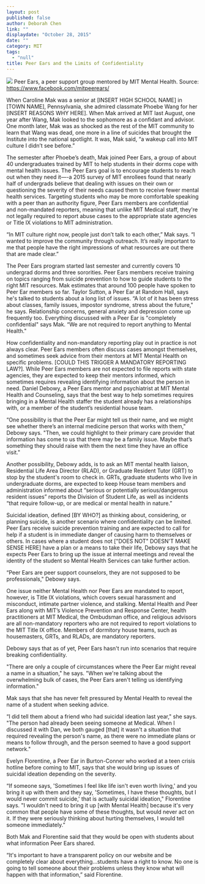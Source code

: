 ```yaml
---
layout: post
published: false
author: Deborah Chen
link: ""
displaydate: "October 28, 2015"
date: ""
category: MIT
tags: 
  - "null"
title: Peer Ears and the Limits of Confidentiality
---
```





![](http://deborahc.mit.edu/21W.737/peer_ears.jpg)
Peer Ears, a peer support group mentored by MIT Mental Health. Source: https://www.facebook.com/mitpeerears/

When Caroline Mak was a senior at [INSERT HIGH SCHOOL NAME] in [TOWN NAME], Pennsylvania, she admired classmate Phoebe Wang for her [INSERT REASONS WHY HERE]. When Mak arrived at MIT last August, one year after Wang, Mak looked to the sophomore as a confidant and advisor. One month later, Mak was as shocked as the rest of the MIT community to learn that Wang was dead, one more in a line of suicides that brought the Institute into the national spotlight. It was, Mak said, “a wakeup call into MIT culture I didn’t see before.”

The semester after Phoebe’s death, Mak joined Peer Ears, a group of about 40 undergraduates trained by MIT to help students in their dorms cope with mental health issues. The Peer Ears goal is to encourage students to reach out when they need it—-a 2015 survey of MIT enrollees found that nearly half of undergrads believe that dealing with issues on their own or questioning the severity of their needs caused them to receive fewer mental health services. Targeting students who may be more comfortable speaking with a peer than an authority figure, Peer Ears members are confidential and non-mandated reporters, meaning that unlike MIT Medical staff, they're not legally required to report abuse cases to the appropriate state agencies or Title IX violations to MIT administration. 

“In MIT culture right now, people just don’t talk to each other,” Mak says. “I wanted to improve the community through outreach. It’s really important to me that people have the right impressions of what resources are out there that are made clear.”

The Peer Ears program started last semester and currently covers 10 undergrad dorms and three sororities. Peer Ears members receive training on topics ranging from suicide prevention to how to guide students to the right MIT resources. Mak estimates that around 100 people have spoken to Peer Ear members so far. Taylor Sutton, a Peer Ear at Random Hall, says he's talked to students about a long list of issues. “A lot of it has been stress about classes, family issues, impostor syndrome, stress about the future," he says. Relationship concerns, general anxiety and depression come up frequently too. Everything discussed with a Peer Ear is "completely confidential" says Mak. “We are not required to report anything to Mental Health." 

How confidentiality and non-mandatory reporting play out in practice is not always clear. Peer Ears members often discuss cases amongst themselves, and sometimes seek advice from their mentors at MIT Mental Health on specific problems. [COULD THIS TRIGGER A MANDATORY REPORTING LAW?]. While Peer Ears members are not expected to file reports with state agencies, they are expected to keep their mentors informed, which sometimes requires revealing identifying information about the person in need. Daniel Debowy, a Peer Ears mentor and psychiatrist at MIT Mental Health and Counseling, says that the best way to help  sometimes requires bringing in a Mental Health staffer the student already has a relationships with, or a member of the student’s residential house team.

“One possibility is that the Peer Ear might tell us their name, and we might see whether there’s an internal medicine person that works with them," Debowy says. "Then, we could highlight to their primary care provider that information has come to us that there may be a family issue. Maybe that’s something they should raise with them the next time they have an office visit."

Another possibility, Debowy adds, is to ask an MIT mental health liaison, Residential Life Area Director (RLAD), or Graduate Resident Tutor (GRT) to stop by the student's room to check in. GRTs, graduate students who live in undergraduate dorms, are expected to keep House team members and administration informed about “serious or potentially serious/dangerous resident issues” reports the Division of Student Life, as well as incidents “that require follow-up, or are medical or mental health in nature.”

Suicidal ideation, defined [BY WHO?] as thinking about, considering, or planning suicide, is another scenario where confidentiality can be limited. Peer Ears receive suicide prevention training and are expected to call for help if a student is in immediate danger of causing harm to themselves or others. In cases where a student does not ["DOES NOT" DOESN'T MAKE SENSE HERE] have a plan or a means to take their life, Debowy says that he expects Peer Ears to bring up the issue at internal meetings and reveal the identity of the student so Mental Health Services can take further action.

“Peer Ears are peer support counselors, they are not supposed to be professionals," Debowy says. 
 
One issue neither Mental Health nor Peer Ears are mandated to report, however, is Title IX violations, which covers sexual harassment and misconduct, intimate partner violence, and stalking. Mental Health and Peer Ears along with MIT’s Violence Prevention and Response Center, health practitioners at MIT Medical, the Ombudsman office, and religious advisors are all non-mandatory reporters who are not required to report violations to the MIT Title IX office. Members of dormitory house teams, such as housemasters, GRTs, and RLADs, are mandatory reporters.

Debowy says that as of yet, Peer Ears hasn't run into scenarios that require breaking confidentiality. 

"There are only a couple of circumstances where the Peer Ear might reveal a name in a situation," he says. "When we're talking about the overwhelming bulk of cases, the Peer Ears aren't telling us identifying information."




Mak says that she has never felt pressured by Mental Health to reveal the name of a student when seeking advice.

“I did tell them about a friend who had suicidal ideation last year," she says. "The person had already been seeing someone at Medical. When I discussed it with Dan, we both gauged [that] it wasn't a situation that required revealing the person's name, as there were no immediate plans or means to follow through, and the person seemed to have a good support network."

Evelyn Florentine, a Peer Ear in Burton-Conner who worked at a teen crisis hotline before coming to MIT, says that she would bring up issues of suicidal ideation depending on the severity.

“If someone says, 'Sometimes I feel like life isn't even worth living,' and you bring it up with them and they say, 'Sometimes, I have these thoughts, but I would never commit suicide,' that is actually suicidal ideation," Florentine says. "I wouldn't need to bring it up [with Mental Health] because it's very common that people have some of these thoughts, but would never act on it. If they were seriously thinking about hurting themselves, I would tell someone immediately.” 

Both Mak and Florentine said that they would be open with students about what information Peer Ears shared.

“It's important to have a transparent policy on our website and be completely clear about everything...students have a right to know. No one is going to tell someone about their problems unless they know what will happen with that information,” said Florentine.





